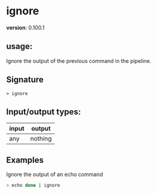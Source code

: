 # ignore

**version**: 0.100.1

## **usage**:

Ignore the output of the previous command in the pipeline.

## Signature

`> ignore `

## Input/output types:

| input | output  |
| ----- | ------- |
| any   | nothing |

## Examples

Ignore the output of an echo command

```bash
> echo done | ignore
```
